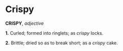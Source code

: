 # Crispy

**CRISPY**, _adjective_

**1.** Curled; formed into ringlets; as _crispy_ locks.

**2.** Brittle; dried so as to break short; as a _crispy_ cake.